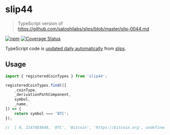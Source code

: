 # slip44

> TypeScript version of https://github.com/satoshilabs/slips/blob/master/slip-0044.md

[![npm](https://shields.io/npm/v/slip44)](https://www.npmjs.com/package/slip44) [![Coverage Status](https://coveralls.io/repos/github/futpib/slip44/badge.svg?branch=master)](https://coveralls.io/github/futpib/slip44?branch=master)

TypeScript code is [updated daily automatically](https://github.com/futpib/slip44/actions/workflows/generate.yml) from [slips](https://github.com/satoshilabs/slips/blob/master/slip-0044.md).

## Usage

```typescript
import { registeredCoinTypes } from 'slip44';

registeredCoinTypes.find(([
	_coinType,
	_derivationPathComponent,
	symbol,
	_name,
]) => {
	return symbol === 'BTC';
});

//  [ 0, 2147483648, 'BTC', 'Bitcoin', 'https://bitcoin.org', undefined ]
```
